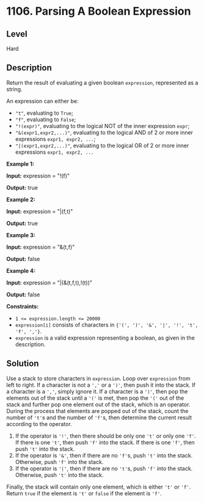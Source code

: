 # 1106. Parsing A Boolean Expression
## Level
Hard

## Description
Return the result of evaluating a given boolean `expression`, represented as a string.

An expression can either be:

* `"t"`, evaluating to `True`;
* `"f"`, evaluating to `False`;
* `"!(expr)"`, evaluating to the logical NOT of the inner expression `expr`;
* `"&(expr1,expr2,...)"`, evaluating to the logical AND of 2 or more inner expressions `expr1, expr2, ...`;
* `"|(expr1,expr2,...)"`, evaluating to the logical OR of 2 or more inner expressions `expr1, expr2, ...`

**Example 1:**

**Input:** expression = "!(f)"

**Output:** true

**Example 2:**

**Input:** expression = "|(f,t)"

**Output:** true

**Example 3:**

**Input:** expression = "&(t,f)"

**Output:** false

**Example 4:**

**Input:** expression = "|(&(t,f,t),!(t))"

**Output:** false

**Constraints:**

* `1 <= expression.length <= 20000`
* `expression[i]` consists of characters in `{'(', ')', '&', '|', '!', 't', 'f', ','}`.
* `expression` is a valid expression representing a boolean, as given in the description.

## Solution
Use a stack to store characters in `expression`. Loop over `expression` from left to right. If a character is not a `','` or a `')'`, then push it into the stack. If a character is a `','`, simply ignore it. If a character is a `')'`, then pop the elements out of the stack until a `'('` is met, then pop the `'('` out of the stack and further pop one element out of the stack, which is an operator. During the process that elements are popped out of the stack, count the number of `'t'`s and the number of `'f'`s, then determine the current result according to the operator.

1. If the operator is `'!'`, then there should be only one `'t'` or only one `'f'`. If there is one `'t'`, then push `'f'` into the stack. If there is one `'f'`, then push `'t'` into the stack.
2. If the operator is `'&'`, then if there are no `'f'`s, push `'t'` into the stack. Otherwise, push `'f'` into the stack.
3. If the operator is `'|'`, then if there are no `'t'`s, push `'f'` into the stack. Otherwise, push `'t'` into the stack.

Finally, the stack will contain only one element, which is either `'t'` or `'f'`. Return `true` if the element is `'t'` or `false` if the element is `'f'`.
